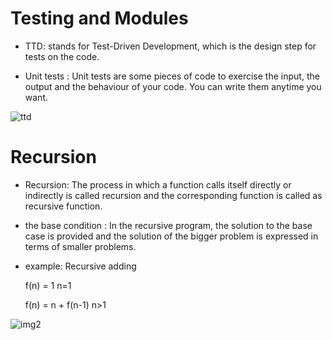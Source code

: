 # Testing and Modules
- TTD:
stands for Test-Driven Development, which is the design step for tests on the code.

- Unit tests :
Unit tests are some pieces of code to exercise the input, the output and the behaviour of your code. You can write them anytime you want.

![ttd](https://miro.medium.com/max/950/1*Mjb3IFooRmFumA2IgNEWbw.png)


# Recursion
- Recursion: The process in which a function calls itself directly or indirectly is called recursion and the corresponding function is called as recursive function.

- the base condition : In the recursive program, the solution to the base case is provided and the solution of the bigger problem is expressed in terms of smaller problems.

- example: Recursive adding 

	f(n) = 1                  n=1

	f(n) = n + f(n-1)    n>1 


![img2](https://d33wubrfki0l68.cloudfront.net/31df2728dc918b4d571fd0dcd9ce6d15077091b3/1f98a/static/493fccdf0f977e98eaa005aacab2124f/a6d36/recursion-xkcd.png)